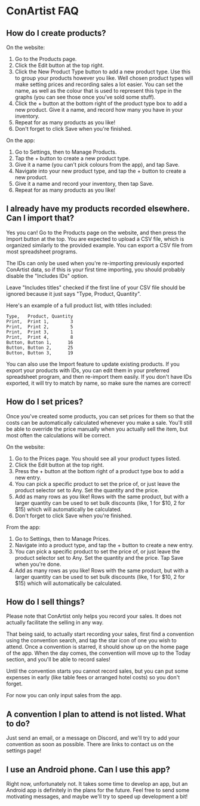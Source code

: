 # ConArtist FAQ

## How do I create products?

On the website:

1.  Go to the Products page.
2.  Click the Edit button at the top right.
3.  Click the New Product Type button to add a new product type. Use this to group your products
    however you like. Well chosen product types will make setting prices and recording sales a lot
    easier. You can set the name, as well as the colour that is used to represent this type in the
    graphs (you can see those once you've sold some stuff).
4.  Click the + button at the bottom right of the product type box to add a new product. Give it a
    name, and record how many you have in your inventory.
5.  Repeat for as many products as you like!
6.  Don't forget to click Save when you're finished.

On the app:

1.  Go to Settings, then to Manage Products.
2.  Tap the + button to create a new product type.
3.  Give it a name (you can't pick colours from the app), and tap Save.
4.  Navigate into your new product type, and tap the + button to create a new product.
5.  Give it a name and record your inventory, then tap Save.
6.  Repeat for as many products as you like!

## I already have my products recorded elsewhere. Can I import that?

Yes you can! Go to the Products page on the website, and then press the Import button at
the top. You are expected to upload a CSV file, which is organized similarly to the provided
example. You can export a CSV file from most spreadsheet programs.

The IDs can only be used when you're re-importing previously exported ConArtist data, so if this is
your first time importing, you should probably disable the "Includes IDs" option.

Leave "Includes titles" checked if the first line of your CSV file should be ignored because it just
says "Type, Product, Quantity".

Here's an example of a full product list, with titles included:

```
Type,   Product, Quantity
Print,  Print 1,        3
Print,  Print 2,        5
Print,  Print 3,        1
Print,  Print 4,        8
Button, Button 1,      16
Button, Button 2,      25
Button, Button 3,      19
```

You can also use the Import feature to update existing products. If you export your products with
IDs, you can edit them in your preferred spreadsheet program, and then re-import them easily. If you
don't have IDs exported, it will try to match by name, so make sure the names are correct!

## How do I set prices?

Once you've created some products, you can set prices for them so that the costs can be
automatically calculated whenever you make a sale. You'll still be able to override the price
manually when you actually sell the item, but most often the calculations will be correct.

On the website:

1.  Go to the Prices page. You should see all your product types listed.
2.  Click the Edit button at the top right.
3.  Press the + button at the bottom right of a product type box to add a new entry.
4.  You can pick a specific product to set the price of, or just leave the product selector set to
    Any. Set the quantity and the price.
5.  Add as many rows as you like! Rows with the same product, but with a larger quantity can be used
    to set bulk discounts (like, 1 for $10, 2 for $15) which will automatically be calculated.
6.  Don't forget to click Save when you're finished.

From the app:

1.  Go to Settings, then to Manage Prices.
2.  Navigate into a product type, and tap the + button to create a new entry.
3.  You can pick a specific product to set the price of, or just leave the product selector set to
    Any. Set the quantity and the price. Tap Save when you're done.
4.  Add as many rows as you like! Rows with the same product, but with a larger quantity can be used
    to set bulk discounts (like, 1 for $10, 2 for $15) which will automatically be calculated.

## How do I sell things?

Please note that ConArtist only helps you record your sales. It does not actually facilitate the
selling in any way.

That being said, to actually start recording your sales, first find a convention using the
convention search, and tap the star icon of one you wish to attend. Once a convention is starred, it
should show up on the home page of the app. When the day comes, the convention will move up to the
Today section, and you'll be able to record sales!

Until the convention starts you cannot record sales, but you can put some expenses in early (like
table fees or arranged hotel costs) so you don't forget.

For now you can only input sales from the app.

## A convention I plan to attend is not listed. What to do?

Just send an email, or a message on Discord, and we'll try to add your convention as soon as
possible. There are links to contact us on the settings page!

## I use an Android phone. Can I use this app?

Right now, unfortunately not. It takes some time to develop an app, but an Android app is definitely
in the plans for the future. Feel free to send some motivating messages, and maybe we'll try to
speed up development a bit!
